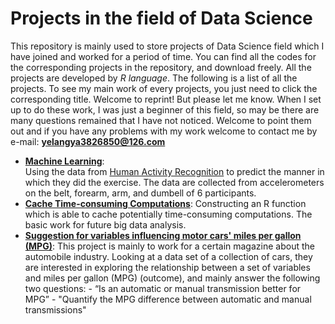 Projects in the field of Data Science 
=====================================

This repository is mainly used to store projects of Data Science field which I have joined and worked for a period of time. You can find all the codes for the corresponding projects in the repository, and download freely. All the projects are developed by *R language*. The following is a list of all the projects. To see my main work of every projects, you just need to click the corresponding title. Welcome to reprint! But please let me know. When I set up to do these work, I was just a beginner of this field, so may be there are many questions remained that I have not noticed. Welcome to point them out and if you have any problems with my work welcome to contact me by e-mail:  **yelangya3826850@126.com**

  * **[Machine Learning](http://yelangya3826850.github.io/datasciencecoursera/)**:  
      Using the data from [Human Activity Recognition](http://groupware.les.inf.puc-rio.br/har) to predict the manner in         which they did the exercise. The data are collected from accelerometers on the belt, forearm, arm, and dumbell of 6        participants.
  * **[Cache Time-consuming Computations](http://rpubs.com/yelangya3826850/CacheTime-consumingComputations)**:
      Constructing an R function which is able to cache potentially time-consuming computations. The basic work for future       big data analysis.
  * **[Suggestion for variables influencing motor cars' miles per gallon (MPG)](http://rpubs.com/yelangya3826850/SuggestionforvariablesinfluencingmotorcarsmilespergallonMPG)**:
      This project is mainly to work for a certain magazine about the automobile industry. Looking at a data set of a            collection of cars, they are interested in exploring the relationship between a set of variables and miles per gallon       (MPG) (outcome), and mainly answer the following two questions:
         - “Is an automatic or manual transmission better for MPG”
         - "Quantify the MPG difference between automatic and manual transmissions"
      
